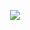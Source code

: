 <p align="center">
  <img src="https://capsule-render.vercel.app/api?type=waving&color=FFB6C1&height=200&section=header&text=haewon's%20GITHUB&fontSize=50&fontColor=ffffff&fontAlignY=35&desc=Backend%20Developer&descAlignY=55&descAlign=50&font=Baloo%202"/>
</p>
